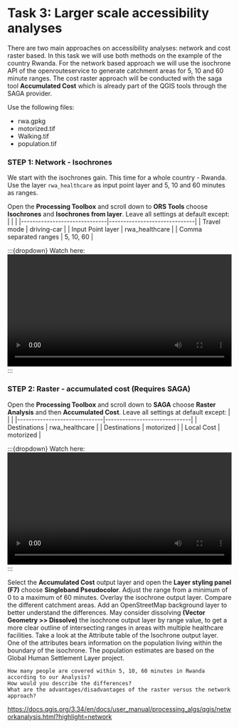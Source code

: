 # Task 3: Larger scale accessibility analyses

There are two main approaches on accessibility analyses: network and cost raster based. In this task we will use both methods on the example of the country Rwanda. For the network based approach we will use the isochrone API of the openrouteservice to generate catchment areas for 5, 10 and 60 minute ranges. The cost raster approach will be conducted with the saga tool **Accumulated Cost** which is already part of the QGIS tools through the SAGA provider. 

Use the following files:
* rwa.gpkg
* motorized.tif
* Walking.tif
* population.tif

### STEP 1: Network - Isochrones
We start with the isochrones gain. This time for a whole country - Rwanda. Use the layer `rwa_healthcare` as input point layer and 5, 10 and 60 minutes as ranges.

Open the **Processing Toolbox** and scroll down to **ORS Tools** choose **Isochrones** and **Isochrones from layer**. 
Leave all settings at default except:
|                              |                              |
|------------------------------|------------------------------|
| Travel mode                  | driving-car                  |
| Input Point layer            | rwa_healthcare               |
| Comma separated ranges       | 5, 10, 60                   |


:::{dropdown} Watch here:
<video width="100%" controls src="https://github.com/GIScience/gis-training-resource-center/raw/main/fig/modul_9_task3_1.mp4"></video>
:::


### STEP 2: Raster - accumulated cost (Requires SAGA)

Open the **Processing Toolbox** and scroll down to **SAGA** choose **Raster Analysis** and then **Accumulated Cost**. 
Leave all settings at default except:
|                              |                              |
|------------------------------|------------------------------|
| Destinations                 | rwa_healthcare               |
| Destinations                 | motorized                    |
| Local Cost                   | motorized                    |


:::{dropdown} Watch here:
<video width="100%" controls src="https://github.com/GIScience/gis-training-resource-center/raw/main/fig/modul_9_task3_2.mp4"></video>
:::

Select the **Accumulated Cost** output layer and open the **Layer styling panel (F7)** choose **Singleband Pseudocolor**. Adjust the range from a minimum of 0 to a maximum of 60 minutes. Overlay the isochrone output layer. Compare the different catchment areas. Add an OpenStreetMap background layer to better understand the differences. May consider dissolving **(Vector Geometry >> Dissolve)** the isochrone output layer by range value, to get a more clear outline of intersecting ranges in areas with multiple healthcare facilities.
Take a look at the Attribute table of the Isochrone output layer. One of the attributes bears information on the population living within the boundary of the isochrone. The population estimates are based on the Global Human Settlement Layer project. 

`````{admonition} Question
How many people are covered within 5, 10, 60 minutes in Rwanda according to our Analysis?
How would you describe the differences? 
What are the advantages/disadvantages of the raster versus the network approach?
`````

https://docs.qgis.org/3.34/en/docs/user_manual/processing_algs/qgis/networkanalysis.html?highlight=network
